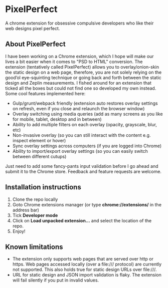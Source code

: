 # PixelPerfect
A chrome extension for obsessive compulsive developers who like their web designs pixel perfect.

## About PixelPerfect
I have been working on a Chrome extension, which I hope will make our lives a bit easier when it comes to "PSD to HTML" conversion. The extension (tentatively called PixelPerfect) allows you to overlay/onion-skin the static design on a web page, therefore, you are not solely relying on the good’ol eye-squinting technique or going back and forth between the static design and Zeplin measurements. I fished around for an extension that ticked all the boxes but could not find one so developed my own instead. Some cool features implemented here:
*	Gulp/grunt/webpack friendly (extension auto restores overlay settings on refresh, even if you close and relaunch the browser window)
*	Overlay switching using media queries (add as many screens as you like for mobile, tablet, desktop and in between)
*	Ability to add multiple filters on each overlay (opacity, grayscale, blur, etc)
*	Non-invasive overlay (so you can still interact with the content e.g. inspect element or hover)
*	Sync overlay settings across computers (if you are logged into Chrome)
*	Ability to import/export overlay settings (so you can easily switch between different cutups)

Just need to add some fancy-pants input validation before I go ahead and submit it to the Chrome store. Feedback and feature requests are welcome.

## Installation instructions
1. Clone the repo locally
2. Goto Chrome extensions manager (or type **chrome://extensions/** in the address bar)
3. Tick **Developer mode**
4. Click on **Load unpacked extension...** and select the location of the repo.
5. Enjoy!

## Known limitations
* The extension only supports web pages that are served over http or https. Web pages accessed locally (over a file:/// protocol) are currently not supported. This also holds true for static design URLs over file:///. 
* URL for static design and JSON import validation is flaky. The extension will fail silently if you put in invalid values.  
